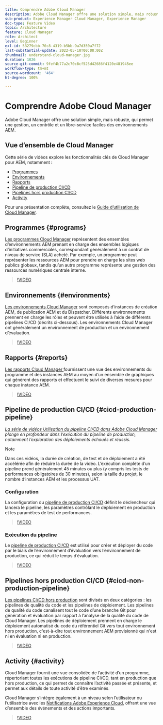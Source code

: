 ```yaml
---
title: Comprendre Adobe Cloud Manager
description: Adobe Cloud Manager offre une solution simple, mais robuste, qui permet une gestion, un contrôle et un libre-service faciles des environnements AEM.
sub-product: Experience Manager Cloud Manager, Experience Manager
doc-type: Feature Video
topic: Architecture
feature: Cloud Manager
role: Architect
level: Beginner
exl-id: 53279cbb-70c8-4319-b5bb-9a7d350a7f72
last-substantial-update: 2022-05-10T00:00:00Z
thumbnail: understand-cloud-manager.jpg
duration: 1026
source-git-commit: 9fef4b77a2c70c8cf525d42686f4120e481945ee
workflow-type: tm+mt
source-wordcount: '464'
ht-degree: 100%

---
```


# Comprendre Adobe Cloud Manager

Adobe Cloud Manager offre une solution simple, mais robuste, qui permet une gestion, un contrôle et un libre-service faciles des environnements AEM.

## Vue d’ensemble de Cloud Manager

Cette série de vidéos explore les fonctionnalités clés de Cloud Manager pour AEM, notamment :

* [Programmes](#programs)
* [Environnements](#environments)
* [Rapports](#reports)
* [Pipeline de production CI/CD](#cicd-production-pipeline)
* [Pipelines hors production CI/CD](#cicd-non-production-pipeline)
* [Activity](#activity)

Pour une présentation complète, consultez le [Guide d’utilisation de Cloud Manager](https://experienceleague.adobe.com/docs/experience-manager-cloud-manager/content/introduction.html?lang=fr).

## Programmes {#programs}

[Les programmes Cloud Manager](https://experienceleague.adobe.com/docs/experience-manager-cloud-manager/content/getting-started/program-setup.html?lang=fr) représentent des ensembles d’environnements AEM prenant en charge des ensembles logiques d’initiatives commerciales, correspondant généralement à un contrat de niveau de service (SLA) acheté. Par exemple, un programme peut représenter les ressources AEM pour prendre en charge les sites web publics globaux, tandis qu’un autre programme représente une gestion des ressources numériques centrale interne.

>[!VIDEO](https://video.tv.adobe.com/v/26313?quality=12&learn=on)

## Environnements {#environments}

[Les environnements Cloud Manager](https://experienceleague.adobe.com/docs/experience-manager-cloud-manager/content/using/managing-environments.html?lang=fr) sont composés d’instances de création AEM, de publication AEM et du Dispatcher. Différents environnements prennent en charge les rôles et peuvent être utilisés à l’aide de différents pipelines CI/CD (décrits ci-dessous). Les environnements Cloud Manager ont généralement un environnement de production et un environnement d’évaluation.

>[!VIDEO](https://video.tv.adobe.com/v/26318?quality=12&learn=on)

## Rapports {#reports}

[Les rapports Cloud Manager ](https://experienceleague.adobe.com/docs/experience-manager-cloud-manager/content/using/monitoring-environments.html?lang=fr) fournissent une vue des environnements du programme et des instances AEM au moyen d’un ensemble de graphiques qui génèrent des rapports et effectuent le suivi de diverses mesures pour chaque instance AEM.

>[!VIDEO](https://video.tv.adobe.com/v/26315?quality=12&learn=on)

## Pipeline de production CI/CD {#cicd-production-pipeline}

*[La série de vidéos Utilisation du pipeline CI/CD dans Adobe Cloud Manager](./use-the-cicd-pipeline-in-cloud-manager-for-aem.md) plonge en profondeur dans l’exécution du pipeline de production, notamment l’exploration des déploiements échoués et réussis.*

>[!NOTE]
>
> Dans ces vidéos, la durée de création, de test et de déploiement a été accélérée afin de réduire la durée de la vidéo. L’exécution complète d’un pipeline prend généralement 45 minutes ou plus (y compris les tests de performances obligatoires de 30 minutes), selon la taille du projet, le nombre d’instances AEM et les processus UAT.

### Configuration

La configuration du [pipeline de production CI/CD](https://experienceleague.adobe.com/docs/experience-manager-cloud-manager/content/using/pipelines/production-pipelines.html?lang=fr) définit le déclencheur qui lancera le pipeline, les paramètres contrôlant le déploiement en production et les paramètres de test de performances.

>[!VIDEO](https://video.tv.adobe.com/v/26314?quality=12&learn=on)

### Exécution du pipeline

Le [pipeline de production CI/CD](https://experienceleague.adobe.com/docs/experience-manager-cloud-manager/content/using/code-deployment.html?lang=fr) est utilisé pour créer et déployer du code par le biais de l’environnement d’évaluation vers l’environnement de production, ce qui réduit le temps d’évaluation.

>[!VIDEO](https://video.tv.adobe.com/v/26317?quality=12&learn=on)

## Pipelines hors production CI/CD {#cicd-non-production-pipeline}

[Les pipelines CI/CD hors production](https://experienceleague.adobe.com/docs/experience-manager-cloud-manager/content/using/pipelines/production-pipelines.html?lang=fr) sont divisés en deux catégories : les pipelines de qualité du code et les pipelines de déploiement. Les pipelines de qualité du code canalisent tout le code d’une branche Git pour génération et évaluation par rapport à l’analyse de la qualité du code de Cloud Manager. Les pipelines de déploiement prennent en charge le déploiement automatisé du code du référentiel Git vers tout environnement hors production, c&#39;est-à-dire tout environnement AEM provisionné qui n&#39;est ni en évaluation ni en production.

>[!VIDEO](https://video.tv.adobe.com/v/26316?quality=12&learn=on)

## Activity {#activity}

Cloud Manager fournit une vue consolidée de l’activité d’un programme, répertoriant toutes les exécutions de pipeline CI/CD, tant en production que hors production, ce qui permet de connaître l’activité passée et présente, et permet aux détails de toute activité d’être examinés.

Cloud Manager s’intègre également à un niveau selon l’utilisateur ou l’utilisatrice avec les [Notifications Adobe Experience Cloud](https://experienceleague.adobe.com/docs/experience-manager-cloud-manager/content/using/notifications.html?lang=fr), offrant une vue d’ensemble des événements et des actions importants.

>[!VIDEO](https://video.tv.adobe.com/v/26319?quality=12&learn=on)
